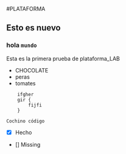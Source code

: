 #PLATAFORMA
## Esto es nuevo
### hola `mundo`
Esta es la primera prueba de plataforma_LAB

* CHOCOLATE
* peras
* tomates

````
    ifgher
    gir {
        fijfi
    }
````
````
Cochino código

````
- [x] Hecho
- [] Missing
